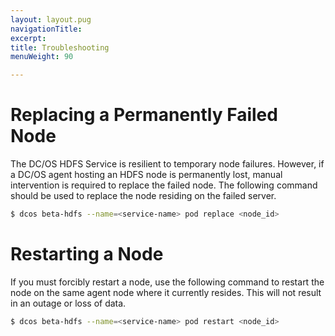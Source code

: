 ```yaml
---
layout: layout.pug
navigationTitle: 
excerpt:
title: Troubleshooting
menuWeight: 90

---
```


<!-- This source repo for this topic is https://github.com/mesosphere/dcos-commons -->


# Replacing a Permanently Failed Node
The DC/OS HDFS Service is resilient to temporary node failures. However, if a DC/OS agent hosting an HDFS node is permanently lost, manual intervention is required to replace the failed node. The following command should be used to replace the node residing on the failed server.

```bash
$ dcos beta-hdfs --name=<service-name> pod replace <node_id>
```

# Restarting a Node
If you must forcibly restart a node, use the following command to restart the node on the same agent node where it currently resides. This will not result in an outage or loss of data.

```bash
$ dcos beta-hdfs --name=<service-name> pod restart <node_id>
```
